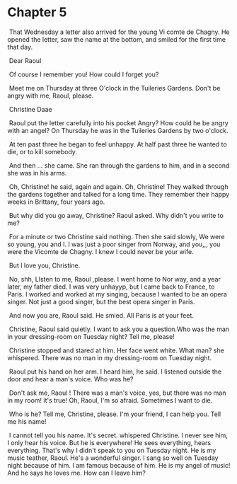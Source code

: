 # Chapter 5

​	That Wednesday a letter also arrived for the young Vi comte de Chagny. He opened the letter, saw the name at the bottom, and smiled for the first time that day.

​	Dear Raoul

​	Of course I remember you! How could I forget you?

​	Meet me on Thursday at three O'clock in the Tuileries Gardens. Don't be angry with me, Raoul, please.

​	Christine Daae

​	Raoul put the letter carefully into his pocket Angry? How could he be angry with an angel? On Thursday he was in the Tuileries Gardens by two o'clock.

​	At ten past three he began to feel unhappy. At half past three  he  wanted to die, or to kill somebody.

​	And then … she came. She ran through the gardens to him, and in a second she was in his arms.

​	Oh, Christine! he said, again and again. Oh, Christine! They  walked through the gardens together and talked for a long time. They remember their happy weeks in Brittany, four years ago.

​	But why did you go away, Christine? Raoul asked. Why didn't you write to me?

​	For a minute or two Christine said nothing. Then she said slowly, We were so young, you and I. I was just a poor singer from Norway, and you,,, you were the Vicomte de Chagny. I knew I could never be your wife.

​	But I love you, Christine.

​	No, shh, LIsten to me, Raoul ,please. I went home to Nor way, and a year later, my father died. I was very unhayyp, but I came back to France, to Paris. I worked and worked at my singing, because I wanted to be an opera singer. Not just a good singer, but the best opera singer in Paris.

​	And now you are, Raoul said. He smied. All Paris is at your feet.

​	Christine, Raoul said quietly. I want to ask you a question.Who was the man in your dressing-room on Tuesday night? Tell me, please!

​	Christine stopped and stared at him. Her face went white. What man? she whispered. There was no man in my dressing-room on Tuesday night.

​	Raoul put his hand on her arm. I heard him, he said. I listened outside the door and hear a man's voice. Who was he?

​	Don't ask me, Raoul ! There was a man's voice, yes, but there was no man in my room! it's true! Oh, Raoul, I'm so afraid. Sometimes I want to die.

​	Who is he? Tell me, Christine, please. I'm your friend, I can help you. Tell me his name!

​	I cannot tell you his name. It's secret. whispered Christine. I never see him, I only hear his voice. But he is everywhere! He sees everything, hears everything. That's why I didn't speak to you on Tuesday night. He is my music teather, Raoul. He's a wonderful singer. I sang so well on Tuesday night because of him. I am famous because of him. He is my angel of music! And he says he loves me. How can I leave him?

